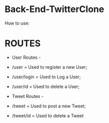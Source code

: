 # Back-End-TwitterClone

How to use: 

# ROUTES

- User Routes -
- /user = Used to register a new User;
- /user/login = Used to Log a User;
- /user/id = Used to delete a User;

- Tweet Routes - 
- /tweet = Used to post a new Tweet;
- /tweet/id = Used to delete a Tweet
